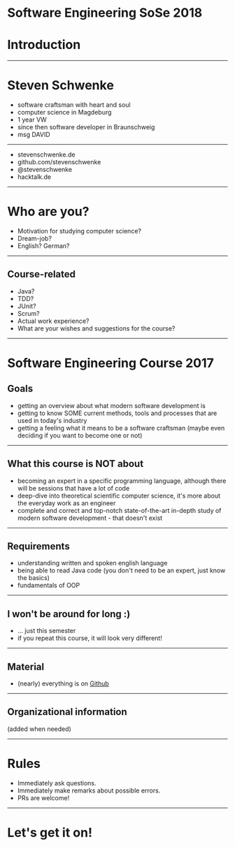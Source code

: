 <!-- page_number: true -->
<!-- footer: Introduction -->

# Software Engineering SoSe 2018
# Introduction

---

# Steven Schwenke
- software craftsman with heart and soul
- computer science in Magdeburg
- 1 year VW
- since then software developer in Braunschweig
- msg DAVID

---

- stevenschwenke.de
- github.com/stevenschwenke
- @stevenschwenke
- hacktalk.de

---

# Who are you?
- Motivation for studying computer science?
- Dream-job?
- English? German?

---

## Course-related
- Java?
- TDD?
- JUnit?
- Scrum?
- Actual work experience?
- What are your wishes and suggestions for the course?

---

# Software Engineering Course 2017
## Goals
- getting an overview about what modern software development is
- getting to know SOME current methods, tools and processes that are used in today's industry
- getting a feeling what it means to be a software craftsman (maybe even deciding if you want to become one or not)

---

## What this course is NOT about
- becoming an expert in a specific programming language, although there will be sessions that have a lot of code  
- deep-dive into theoretical scientific computer science, it's more about the everyday work as an engineer
- complete and correct and top-notch state-of-the-art in-depth study of modern software development - that doesn't exist

---

## Requirements
- understanding written and spoken english language 
- being able to read Java code (you don't need to be an expert, just know the basics)
- fundamentals of OOP

---

## I won't be around for long :)
- ... just this semester
- if you repeat this course, it will look very different!

---

## Material
- (nearly) everything is on [Github](https://github.com/stevenschwenke/SoftwareEngineeringCourse)

---

## Organizational information
(added when needed)

---

# Rules
- Immediately ask questions.
- Immediately make remarks about possible errors.
- PRs are welcome!

---

# __Let's get it on!__
